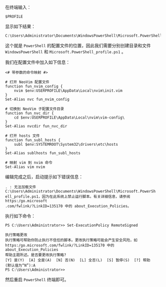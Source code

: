 在终端输入：

```shell
$PROFILE
```

显示如下结果：

```shell
C:\Users\Administrator\Documents\WindowsPowerShell\Microsoft.PowerShell_profile.ps1
```

这个就是 `PowerShell` 的配置文件的位置，因此我们需要分别创建目录和文件 `WindowsPowerShell` 和 `Microsoft.PowerShell_profile.ps1` 。

我们在配置文件中加入如下信息：

```shell
<# 带参数的命令映射 #>

# 打开 NeoVim 配置文件
function fun_nvim_config {
	nvim $env:USERPROFILE\AppData\Local\nvim\init.vim
}
Set-Alias nvc fun_nvim_config

# 切换到 NeoVim 子配置文件目录
function fun_nvc_dir {
	cd $env:USERPROFILE\AppData\Local\nvim\vim-config\
}
Set-Alias nvcdir fun_nvc_dir

# 打开 hosts 文件
function fun_subl_hosts {
	subl $env:SYSTEMROOT\System32\drivers\etc\hosts
}
Set-Alias sublhosts fun_subl_hosts

# 映射 vim 到 nvim 命令
Set-Alias vim nvim

```



编辑完成之后，启动提示如下错误信息：

```shell
. : 无法加载文件 C:\Users\Administrator\Documents\WindowsPowerShell\Microsoft.PowerSh
ell_profile.ps1，因为在此系统上禁止运行脚本。有关详细信息，请参阅 https:/go.microsoft
.com/fwlink/?LinkID=135170 中的 about_Execution_Policies。
```

执行如下命令：

```shell
PS C:\Users\Administrator>> Set-ExecutionPolicy RemoteSigned

执行策略更改
执行策略可帮助你防止执行不信任的脚本。更改执行策略可能会产生安全风险，如
https:/go.microsoft.com/fwlink/?LinkID=135170 中的 about_Execution_Policies
帮助主题所述。是否要更改执行策略?
[Y] 是(Y)  [A] 全是(A)  [N] 否(N)  [L] 全否(L)  [S] 暂停(S)  [?] 帮助
(默认值为“N”):A
PS C:\Users\Administrator>>
```

然后重启 `PowerShell` 终端即可。

